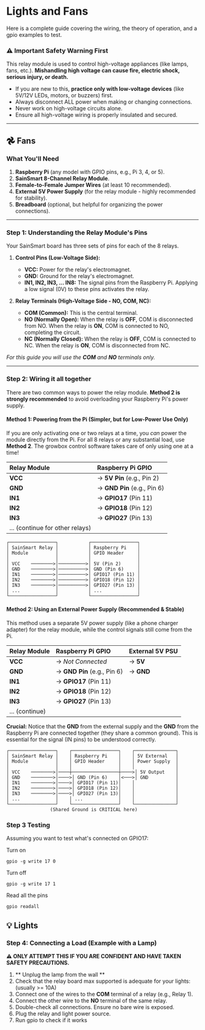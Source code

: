 
# Lights and Fans

Here is a complete guide covering the wiring, the theory of operation, and a gpio examples to test.

### **⚠️ Important Safety Warning First**
This relay module is used to control high-voltage appliances (like lamps, fans, etc.). **Mishandling high voltage can cause fire, electric shock, serious injury, or death.**
*   If you are new to this, **practice only with low-voltage devices** (like 5V/12V LEDs, motors, or buzzers) first.
*   Always disconnect ALL power when making or changing connections.
*   Never work on high-voltage circuits alone.
*   Ensure all high-voltage wiring is properly insulated and secured.

---

## 𖣘 Fans
### **What You'll Need**

1.  **Raspberry Pi** (any model with GPIO pins, e.g., Pi 3, 4, or 5).
2.  **SainSmart 8-Channel Relay Module**.
3.  **Female-to-Female Jumper Wires** (at least 10 recommended).
4.  **External 5V Power Supply** (for the relay module - highly recommended for stability).
5.  **Breadboard** (optional, but helpful for organizing the power connections).

---

### **Step 1: Understanding the Relay Module's Pins**

Your SainSmart board has three sets of pins for each of the 8 relays.

1.  **Control Pins (Low-Voltage Side):**
    *   **VCC:** Power for the relay's electromagnet.
    *   **GND:** Ground for the relay's electromagnet.
    *   **IN1, IN2, IN3, ... IN8:** The signal pins from the Raspberry Pi. Applying a low signal (0V) to these pins activates the relay.

2.  **Relay Terminals (High-Voltage Side - **NO, COM, NC**):**
    *   **COM (Common):** This is the central terminal.
    *   **NO (Normally Open):** When the relay is **OFF**, COM is disconnected from NO. When the relay is **ON**, COM is connected to NO, completing the circuit.
    *   **NC (Normally Closed):** When the relay is **OFF**, COM is connected to NC. When the relay is **ON**, COM is disconnected from NC.

*For this guide you will use the **COM** and **NO** terminals only.*

---

### **Step 2: Wiring it all together**

There are two common ways to power the relay module. **Method 2 is strongly recommended** to avoid overloading your Raspberry Pi's power supply.

#### **Method 1: Powering from the Pi (Simpler, but for Low-Power Use Only)**
If you are only activating one or two relays at a time, you *can* power the module directly from the Pi. For all 8 relays or any substantial load, use **Method 2**.
The growbox control software takes care of only using one at a time!


| Relay Module | Raspberry Pi GPIO |
| :----------- | :---------------- |
| **VCC**      | -> **5V Pin** (e.g., Pin 2) |
| **GND**      | -> **GND Pin** (e.g., Pin 6) |
| **IN1**      | -> **GPIO17** (Pin 11) |
| **IN2**      | -> **GPIO18** (Pin 12) |
| **IN3**      | -> **GPIO27** (Pin 13) |
| ... (continue for other relays) |

    ┌─────────────────┐           ┌─────────────────┐
    │ SainSmart Relay │           │ Raspberry Pi    │
    │ Module          │           │ GPIO Header     │
    │                 │           │                 │
    │ VCC    ────────>│──────────>│ 5V (Pin 2)      │
    │ GND    ────────>│──────────>│ GND (Pin 6)     │
    │ IN1    ────────>│──────────>│ GPIO17 (Pin 11) │
    │ IN2    ────────>│──────────>│ GPIO18 (Pin 12) │
    │ IN3    ────────>│──────────>│ GPIO27 (Pin 13) │
    │ ...             │           │ ...             │
    └─────────────────┘           └─────────────────┘

#### **Method 2: Using an External Power Supply (Recommended & Stable)**
This method uses a separate 5V power supply (like a phone charger adapter) for the relay module, while the control signals still come from the Pi.

| Relay Module | Raspberry Pi GPIO | External 5V PSU |
| :----------- | :---------------- | :-------------- |
| **VCC**      | -> *Not Connected* | -> **5V**       |
| **GND**      | -> **GND Pin** (e.g., Pin 6) | -> **GND**      |
| **IN1**      | -> **GPIO17** (Pin 11) |                 |
| **IN2**      | -> **GPIO18** (Pin 12) |                 |
| **IN3**      | -> **GPIO27** (Pin 13) |                 |
| ... (continue) |                   |                 |

**Crucial:** Notice that the **GND** from the external supply and the **GND** from the Raspberry Pi are connected together (they share a common ground). This is essential for the signal (IN pins) to be understood correctly.

    ┌─────────────────┐    ┌─────────────────┐    ┌───────────────┐
    │ SainSmart Relay │    │ Raspberry Pi    │    │ 5V External   │
    │ Module          │    │ GPIO Header     │    │ Power Supply  │
    │                 │    │                 │    │               │
    │ VCC    ────────>│────┼─────────────────┼────>│ 5V Output    │
    │ GND    ────────>│────>│ GND (Pin 6)    │<───>│ GND          │
    │ IN1    ────────>│────>│ GPIO17 (Pin 11)│    │               │
    │ IN2    ────────>│────>│ GPIO18 (Pin 12)│    │               │
    │ IN3    ────────>│────>│ GPIO27 (Pin 13)│    │               │
    │ ...             │    │ ...             │    │               │
    └─────────────────┘    └─────────────────┘    └───────────────┘
                    (Shared Ground is CRITICAL here)

### Step 3 Testing

Assuming you want to test what's connected on GPIO17:

Turn on
    
    gpio -g write 17 0

Turn off

    gpio -g write 17 1
    
Read all the pins
    
    gpio readall

## 💡 Lights


### **Step 4: Connecting a Load (Example with a Lamp)**

**⚠️ ONLY ATTEMPT THIS IF YOU ARE CONFIDENT AND HAVE TAKEN SAFETY PRECAUTIONS.**

1. ** Unplug the lamp from the wall **
2. Check that the relay board max supported is adequate for your lights: (usually >= 10A)
3. Connect one of the wires to the **COM** terminal of a relay (e.g., Relay 1).
4. Connect the other wire to the **NO** terminal of the same relay.
5. Double-check all connections. Ensure no bare wire is exposed.
6. Plug the relay and light power source.
7. Run gpio to check if it works

